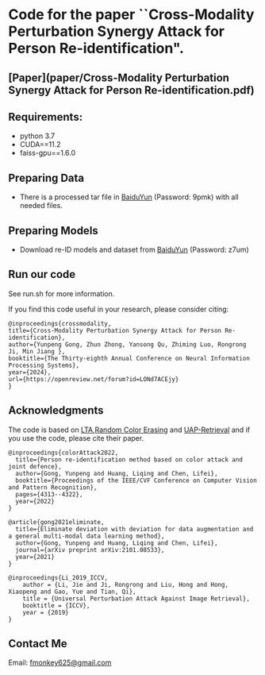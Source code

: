 # Code for the paper ``Cross-Modality Perturbation Synergy Attack for Person Re-identification".



## [Paper](paper/Cross-Modality Perturbation Synergy Attack for Person Re-identification.pdf) 

## Requirements:
* python 3.7
* CUDA==11.2
* faiss-gpu==1.6.0


## Preparing Data

* There is a processed tar file in [BaiduYun](https://pan.baidu.com/s/160oRNcDSemBprqBUBX0PUQ?pwd=9pmk) (Password: 9pmk)  with all needed files.

## Preparing Models

* Download re-ID models and dataset from [BaiduYun](https://pan.baidu.com/s/1LU2EYmLRGen49F3FgcXvZQ?pwd=z7um) (Password: z7um)


## Run our code
 
See run.sh for more information.

If you find this code useful in your research, please consider citing:

```
@inproceedings{crossmodality,
title={Cross-Modality Perturbation Synergy Attack for Person Re-identification},
author={Yunpeng Gong, Zhun Zhong, Yansong Qu, Zhiming Luo, Rongrong Ji, Min Jiang },
booktitle={The Thirty-eighth Annual Conference on Neural Information Processing Systems},
year={2024},
url={https://openreview.net/forum?id=LONd7ACEjy}
}
```

## Acknowledgments

The code is based on [LTA](https://github.com/finger-monkey/LTA_and_joint-defence),[Random Color Erasing](https://github.com/finger-monkey/Data-Augmentation) and [UAP-Retrieval](https://github.com/theFool32/UAP_retrieval) and 
if you use the code, please cite their paper.
```
@inproceedings{colorAttack2022,
  title={Person re-identification method based on color attack and joint defence},
  author={Gong, Yunpeng and Huang, Liqing and Chen, Lifei},
  booktitle={Proceedings of the IEEE/CVF Conference on Computer Vision and Pattern Recognition},
  pages={4313--4322},
  year={2022}
}
```
```
@article{gong2021eliminate,
  title={Eliminate deviation with deviation for data augmentation and a general multi-modal data learning method},
  author={Gong, Yunpeng and Huang, Liqing and Chen, Lifei},
  journal={arXiv preprint arXiv:2101.08533},
  year={2021}
}
```
```
@inproceedings{Li_2019_ICCV,
    author = {Li, Jie and Ji, Rongrong and Liu, Hong and Hong, Xiaopeng and Gao, Yue and Tian, Qi},
    title = {Universal Perturbation Attack Against Image Retrieval},
    booktitle = {ICCV},
    year = {2019}
}
```




## Contact Me

Email: fmonkey625@gmail.com

